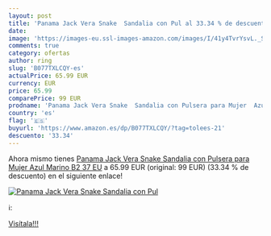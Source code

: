 ```yaml
---
layout: post
title: 'Panama Jack Vera Snake  Sandalia con Pul al 33.34 % de descuento'
date: 
image: 'https://images-eu.ssl-images-amazon.com/images/I/41y4TvrYsvL._SL200_.jpg'
comments: true
category: ofertas
author: ring
slug: 'B077TXLCQY-es'
actualPrice: 65.99 EUR
currency: EUR
price: 65.99
comparePrice: 99 EUR
prodname: 'Panama Jack Vera Snake  Sandalia con Pulsera para Mujer  Azul  Marino B2   37 EU'
country: 'es'
flag: '🇪🇸'
buyurl: 'https://www.amazon.es/dp/B077TXLCQY/?tag=tolees-21'
descuento: '33.34'
---
```


Ahora mismo tienes [Panama Jack Vera Snake  Sandalia con Pulsera para Mujer  Azul  Marino B2   37 EU](https://www.amazon.es/dp/B077TXLCQY/?tag=tolees-21) a 65.99 EUR (original: 99 EUR) (33.34 %  de descuento) en el siguiente enlace!

[![Panama Jack Vera Snake  Sandalia con Pul](https://images-eu.ssl-images-amazon.com/images/I/41y4TvrYsvL._SL200_.jpg)](https://www.amazon.es/dp/B077TXLCQY/?tag=tolees-21)

ℹ️:


[Visítala!!!](https://www.amazon.es/dp/B077TXLCQY/?tag=tolees-21)
